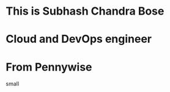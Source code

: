 # This is Subhash Chandra Bose 
# Cloud and DevOps engineer
# From Pennywise



























small

